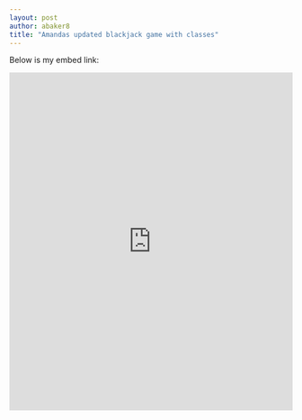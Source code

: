 ```yaml
---
layout: post
author: abaker8
title: "Amandas updated blackjack game with classes"
---
```

Below is my embed link:
<iframe src="https://trinket.io/embed/python3/28d038d3a6" width="100%" height="600" frameborder="0" marginwidth="0" marginheight="0" 


This class exercise made some sense. I read the suggested readings, tried some of the coding and then watched a few other videos to see if it made sense. Then I got to coding. I thought it would be a good idea to start simple and add a class to call for the user name. I couldnt get it to call. I started with the basic class code and then asked for the user to return their name. When that did not work, I tried coding some input and print statements but now it is giving me the error message that self isnt defined. What do I do?
